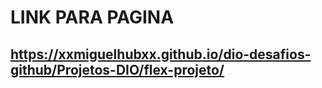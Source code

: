# LINK PARA PAGINA
## https://xxmiguelhubxx.github.io/dio-desafios-github/Projetos-DIO/flex-projeto/

